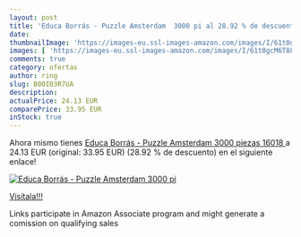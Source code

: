 ```yaml
---
layout: post
title: 'Educa Borrás - Puzzle Amsterdam  3000 pi al 28.92 % de descuento'
date: 
thumbnailImage: 'https://images-eu.ssl-images-amazon.com/images/I/61t0gcM6T8L._SL200_.jpg'
images: [ 'https://images-eu.ssl-images-amazon.com/images/I/61t0gcM6T8L._SL200_.jpg' ]
comments: true
category: ofertas
author: ring
slug: B00I03R7UA
description:
actualPrice: 24.13 EUR
comparePrice: 33.95 EUR
inStock: true
---
```


Ahora mismo tienes [Educa Borrás - Puzzle Amsterdam  3000 piezas  16018 ](https://www.amazon.es/dp/B00I03R7UA/?tag=tolees-21) a 24.13 EUR (original: 33.95 EUR) (28.92 %  de descuento) en el siguiente enlace!

[![Educa Borrás - Puzzle Amsterdam  3000 pi](https://images-eu.ssl-images-amazon.com/images/I/61t0gcM6T8L._SL200_.jpg)](https://www.amazon.es/dp/B00I03R7UA/?tag=tolees-21)

[Visítala!!!](https://www.amazon.es/dp/B00I03R7UA/?tag=tolees-21)

Links participate in Amazon Associate program and might generate a comission on qualifying sales
